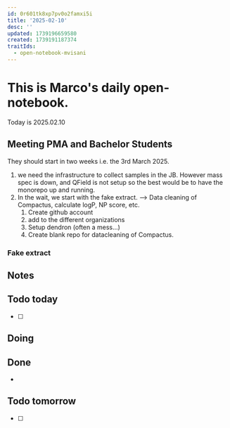 ```yaml
---
id: 0r601tk8xp7pv0o2famxi5i
title: '2025-02-10'
desc: ''
updated: 1739196659580
created: 1739191187374
traitIds:
  - open-notebook-mvisani
---
```

# This is Marco's daily open-notebook.

Today is 2025.02.10

## Meeting PMA and Bachelor Students
They should start in two weeks i.e. the 3rd March 2025. 

1. we need the infrastructure to collect samples in the JB. However mass spec is down, and QField is not setup
so the best would be to have the monorepo up and running.
2. In the wait, we start with the fake extract. --> Data cleaning of Compactus, calculate logP, NP score, etc. 
   1. Create github account
   2. add to the different organizations
   3. Setup dendron (often a mess...) 
   4. Create blank repo for datacleaning of Compactus.

### Fake extract


## Notes


## Todo today
- [ ] 

## Doing


## Done
*  


## Todo tomorrow
- [ ]